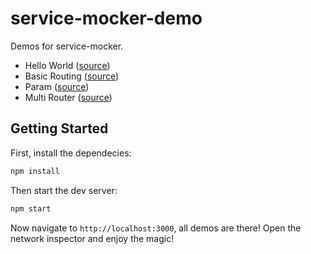# service-mocker-demo

Demos for service-mocker.

* Hello World ([source](./src/hello-world))
* Basic Routing ([source](./src/hello-world))
* Param ([source](./src/hello-world))
* Multi Router ([source](./src/hello-world))


## Getting Started

First, install the dependecies:

```bash
npm install
```

Then start the dev server:

```bash
npm start
```

Now navigate to `http://localhost:3000`, all demos are there! Open the network inspector and enjoy the magic!
